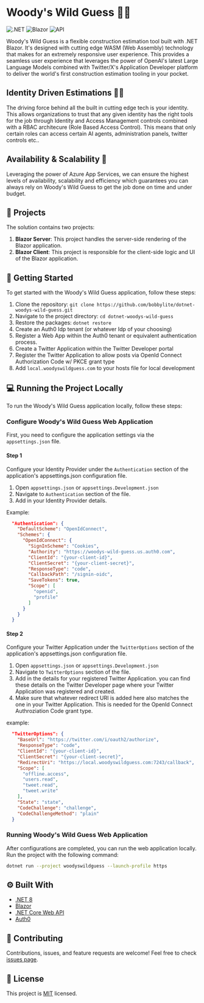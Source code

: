 # Woody's Wild Guess :construction_worker_man:

![.NET](https://img.shields.io/badge/.NET-5C2D91?style=for-the-badge&logo=.net&logoColor=white)
![Blazor](https://img.shields.io/badge/Blazor-512BD4?style=for-the-badge&logo=blazor&logoColor=white)
![API](https://img.shields.io/badge/API-3C873A?style=for-the-badge&logo=api&logoColor=white)

Woody's Wild Guess is a flexible construction estimation tool built with .NET Blazor. It's designed with cutting edge WASM (Web Assembly) technology that makes for an extremely responsive user experience. This provides a seamless user experience that leverages the power of OpenAI's latest Large Language Models combined with Twitter/X's Application Developer platform to deliver the world's first construction estimation tooling in your pocket. 

## Identity Driven Estimations :construction_worker_man:
The driving force behind all the built in cutting edge tech is your identity.  This allows organizations to trust that any given identity has the right tools for the job through Identity and Access Management controls combined with a RBAC architecure (Role Based Access Control). This means that only certain roles can access certain AI agents, administration panels, twitter controls etc.. 

## Availability & Scalability :rocket:
Leveraging the power of Azure App Services, we can ensure the highest levels of availability, scalability and efficiency which guarantees you can always rely on Woody's Wild Guess to get the job done on time and under budget.

## :file_folder: Projects

The solution contains two projects:

1. **Blazor Server**: This project handles the server-side rendering of the Blazor application.
2. **Blazor Client**: This project is responsible for the client-side logic and UI of the Blazor application.

## :rocket: Getting Started

To get started with the Woody's Wild Guess application, follow these steps:

1. Clone the repository: `git clone https://github.com/bobbylite/dotnet-woodys-wild-guess.git`
2. Navigate to the project directory: `cd dotnet-woodys-wild-guess`
3. Restore the packages: `dotnet restore`
4. Create an Auth0 Idp tenant (or whatever Idp of your choosing)
5. Register a Web App within the Auth0 tenant or equivalent authentication process. 
5. Create a Twitter Application within the Twitter Developer portal
6. Register the Twitter Application to allow posts via OpenId Connect Authorization Code w/ PKCE grant type
7. Add ```local.woodyswildguess.com``` to your hosts file for local development

## :computer: Running the Project Locally

To run the Woody's Wild Guess application locally, follow these steps:

### Configure Woody's Wild Guess Web Application

First, you need to configure the application settings via the ```appsettings.json``` file.


#### Step 1
Configure your Identity Provider under the ```Authentication``` section of the application's appsettings.json configuration file. 

1. Open ```appsettings.json``` or ```appsettings.Development.json```
2. Navigate to ```Authentication``` section of the file. 
3. Add in your Identity Provider details.

Example: 
```json
  "Authentication": {
    "DefaultScheme": "OpenIdConnect",
    "Schemes": {
      "OpenIdConnect": {
        "SignInScheme": "Cookies",
        "Authority": "https://woodys-wild-guess.us.auth0.com",
        "ClientId": "{your-client-id}",
        "ClientSecret": "{your-client-secret}",
        "ResponseType": "code",
        "CallbackPath": "/signin-oidc",
        "SaveTokens": true,
        "Scope": [
          "openid",
          "profile"
        ]
      }
    }
  }
```

#### Step 2
Configure your Twitter Application under the ```TwitterOptions``` section of the application's appsettings.json configuration file. 

1. Open ```appsettings.json``` or ```appsettings.Development.json```
2. Navigate to ```TwitterOptions``` section of the file. 
3. Add in the details for your registered Twitter Application.  you can find these details on the Twitter Developer page where your Twitter Application was registered and created.
4. Make sure that whatever redirect URI is added here also matches the one in your Twitter Application. This is needed for the OpenId Connect Authroziation Code grant type.

example: 
```json
  "TwitterOptions": {
    "BaseUrl": "https://twitter.com/i/oauth2/authorize",
    "ResponseType": "code",
    "ClientId": "{your-client-id}",
    "ClientSecret": "{your-client-secret}",
    "RedirectUri": "https://local.woodyswildguess.com:7243/callback",
    "Scope": [
      "offline.access",
      "users.read",
      "tweet.read",
      "tweet.write"
    ],
    "State": "state",
    "CodeChallenge": "challenge",
    "CodeChallengeMethod": "plain"
  }
```

### Running Woody's Wild Guess Web Application
After configurations are completed, you can run the web application locally.
Run the project with the following command:
```sh
dotnet run --project woodyswildguess --launch-profile https
```

## :gear: Built With

- [.NET 8](https://dotnet.microsoft.com/en-us/)
- [Blazor](https://dotnet.microsoft.com/apps/aspnet/web-apps/blazor)
- [.NET Core Web API](https://dotnet.microsoft.com/en-us/apps/aspnet/apis)
- [Auth0](https://auth0.com/)

## :handshake: Contributing

Contributions, issues, and feature requests are welcome! Feel free to check [issues page](https://github.com/bobbylite/dotnet-woodys-wild-guess/issues).

## :memo: License

This project is [MIT](https://choosealicense.com/licenses/mit/) licensed.